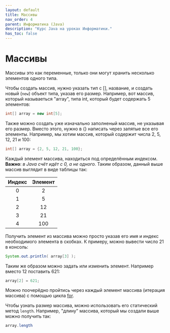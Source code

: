 ```yaml
---
layout: default
title: Массивы
nav_order: 4
parent: Информатика (Java)
description: "Курс Java на уроках Информатики."
has_toc: false
---
```


# Массивы

Массивы это как переменные, только они могут хранить несколько элементов одного типа.

Чтобы создать массив, нужно указать тип с [], название, и создать новый (`new`) объект типа, указав его размер. Например, вот массив, который называеться "array", типа int, который будет содержать 5 элементов:

```java
int[] array = new int[5];
```
Также можно создать уже изначально заполненый массив, не указывая его размер. Вместо этого, нужно в {} написать через запятые все его элементы. Например, мы хотим массив, который содержит числа 2, 5, 12, 21 и 100:

```java
int[] array = {2, 5, 12, 21, 100};
```

Каждый элемент массива, находиться под определённым индексом. **Важно**: _в Java счёт идёт с 0, а не одного._ Таким образом, данный выше массив выглядит в виде таблицы так:

| Индекс | Элемент |
|:------:|:-------:|
| 0      | 2       |
| 1      | 5       |
| 2      | 12      |
| 3      | 21      |
| 4      | 100     |

Получить элемент из массива можно просто указав его имя и индекс необходимого элемента в скобках. К примеру, можно вывести число 21 в консоль:

```java
System.out.println( array[3] );
```

Таким же образом можно задать или изменить элемент. Например вместо 12 поставить 621:

```java
array[2] = 621;
```

Можно поочерёдно пройтись через каждый элемент массива (итерация массива) с помощью цикла [for](Loops).

Чтобы узнать размер массива, можно использовать его статический метод `length`. Например, "длину" массива, который мы создали выше можно получить так:

```java
array.length
```
